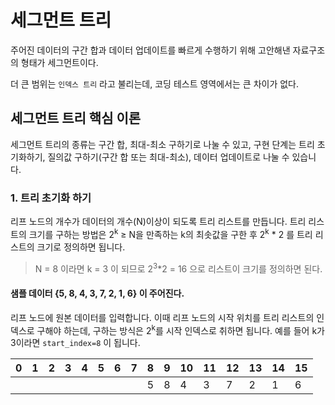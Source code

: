 # 세그먼트 트리
주어진 데이터의 구간 합과 데이터 업데이트를 빠르게 수행하기 위해 고안해낸 자료구조의 형태가 세그먼트이다.

더 큰 범위는 `인덱스 트리` 라고 불리는데, 코딩 테스트 영역에서는 큰 차이가 없다.

## 세그먼트 트리 핵심 이론
세그먼트 트리의 종류는 구간 합, 최대-최소 구하기로 나눌 수 있고, 구현 단계는 트리 초기화하기, 질의값 구하기(구간 합 또는 최대-최소), 데이터 업데이트로 나눌 수 있습니다.

### 1. 트리 초기화 하기
리프 노드의 개수가 데이터의 개수(N)이상이 되도록 트리 리스트를 만듭니다.
트리 리스트의 크기를 구하는 방법은 2<sup>k</sup> &ge; N을 만족하는 k의 최솟값을 구한 후 2<sup>k</sup> * 2 를 트리 리스트의 크기로 정의하면 됩니다.
> N = 8 이라면 k = 3 이 되므로 2<sup>3</sup>*2 = 16 으로 리스트이 크기를 정의하면 된다.

#### 샘플 데이터 {5, 8, 4, 3, 7, 2, 1, 6} 이 주어진다.
리프 노드에 원본 데이터를 입력합니다. 이때 리프 노드의 시작 위치를 트리 리스트의 인덱스로 구해야 하는데, 구하는 방식은 2<sup>k</sup>를 시작 인덱스로 취하면 됩니다.
예를 들어 k가 3이라면 `start_index=8` 이 됩니다.

| 0 | 1 | 2 | 3 | 4 | 5 | 6 | 7 | 8 | 9 | 10  | 11  |12|13|14|15|
|---|---|---|---|---|---|---|---|---|---|---|---|---|---|---|---|
|   |     |     |     |     |     |     |     | 5 | 8   | 4   |3|7|2|1|6|